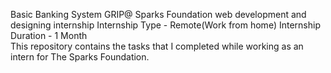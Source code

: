 Basic Banking System
GRIP@ Sparks Foundation web development and designing internship
Internship Type - Remote(Work from home)
Internship Duration - 1 Month  
This repository contains the tasks that I completed while working as an intern for The Sparks Foundation.  
 
